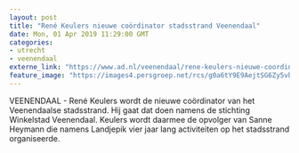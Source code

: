 ```yaml
---
layout: post
title: "René Keulers nieuwe coördinator stadsstrand Veenendaal"
date: Mon, 01 Apr 2019 11:29:00 GMT
categories: 
- utrecht 
- veenendaal 
externe_link: "https://www.ad.nl/veenendaal/rene-keulers-nieuwe-coordinator-stadsstrand-veenendaal~a6e5c843/"
feature_image: "https://images4.persgroep.net/rcs/g0a6tY9E9AejtSG6Zy5vbTsjssQ/diocontent/106888846/_fitwidth/400/?appId=21791a8992982cd8da851550a453bd7f&quality=0.7"
---
```


VEENENDAAL - René Keulers wordt de nieuwe coördinator van het Veenendaalse stadsstrand. Hij gaat dat doen namens de stichting Winkelstad Veenendaal. Keulers wordt daarmee de opvolger van Sanne Heymann die namens Landjepik vier jaar lang activiteiten op het stadsstrand organiseerde.
